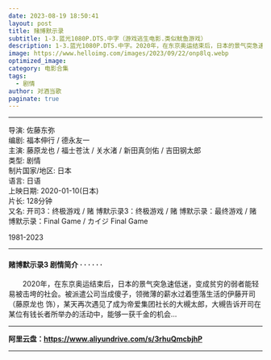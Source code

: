 ```yaml
---
date: 2023-08-19 18:50:41
layout: post
title: 赌博默示录
subtitle: 1-3.蓝光1080P.DTS.中字（游戏逃生电影.类似鱿鱼游戏）
description: 1-3.蓝光1080P.DTS.中字。2020年，在东京奥运结束后，日本的景气突急速低迷，变成贫穷的弱者能轻易被击垮的社会。被派遣公司当成傻子，领微薄的薪水过着堕落生活的伊藤开司，某天再次遇见了成为帝爱集团社长的大槻太郎......
image: https://www.helloimg.com/images/2023/09/22/onp8lq.webp
optimized_image: 
category: 电影合集
tags:
  - 剧情
author: 对酒当歌
paginate: true
---
```


---

导演: 佐藤东弥  
编剧: 福本伸行 / 德永友一  
主演: 藤原龙也 / 福士苍汰 / 关水渚 / 新田真剑佑 / 吉田钢太郎  
类型: 剧情  
制片国家/地区: 日本  
语言: 日语  
上映日期: 2020-01-10(日本)  
片长: 128分钟  
又名: 开司3：终极游戏 / 赌 博默示录3：终极游戏 / 赌 博默示录：最终游戏 / 赌 博默示录：Final Game / カイジ Final Game  

1981-2023  

---

#### 赌博默示录3 剧情简介 · · · · · ·

　　2020年，在东京奥运结束后，日本的景气突急速低迷，变成贫穷的弱者能轻易被击垮的社会。被派遣公司当成傻子，领微薄的薪水过着堕落生活的伊藤开司（藤原龙也 饰），某天再次遇见了成为帝爱集团社长的大槻太郎，大槻告诉开司在某位有钱长者所举办的活动中，能够一获千金的机会...

---

**阿里云盘：<https://www.aliyundrive.com/s/3rhuQmcbjhP>**

---
